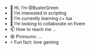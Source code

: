 - 👋 Hi, I’m @BusterGreen
- 👀 I’m interested in scripting
- 🌱 I’m currently learning c+ lua
- 💞️ I’m looking to collaborate on fivem
- 📫 How to reach me ...
- 😄 Pronouns: ...
- ⚡ Fun fact: love gaming

<!---
BusterGreen/BusterGreen is a ✨ special ✨ repository because its `README.md` (this file) appears on your GitHub profile.
You can click the Preview link to take a look at your changes.
--->
